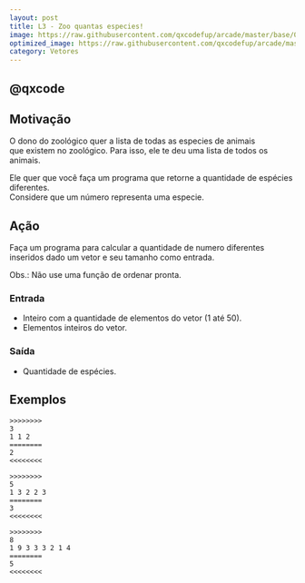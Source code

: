 ```yaml
---
layout: post
title: L3 - Zoo quantas especies!
image: https://raw.githubusercontent.com/qxcodefup/arcade/master/base/069/__capa.jpg
optimized_image: https://raw.githubusercontent.com/qxcodefup/arcade/master/base/.thumb/069/Readme.jpg
category: Vetores
---
```

<!-- DON'T EDIT THIS FILE, GENERATED BY SCRIPT -->
<!-- DON'T EDIT THIS FILE, GENERATED BY SCRIPT -->
<!-- DON'T EDIT THIS FILE, GENERATED BY SCRIPT -->
<!-- DON'T EDIT THIS FILE, GENERATED BY SCRIPT -->
<!-- DON'T EDIT THIS FILE, GENERATED BY SCRIPT -->
## @qxcode



## Motivação

O dono do zoológico quer a lista de todas as especies de animais  
que existem no zoológico. Para isso, ele te deu uma lista de todos os animais.

Ele quer que você faça um programa que retorne a quantidade de espécies diferentes.  
Considere que um número representa uma especie.

## Ação

Faça um programa para calcular a quantidade de numero diferentes inseridos dado um vetor e seu tamanho como entrada.

Obs.: Não use uma função de ordenar pronta.  

### Entrada

*   Inteiro com a quantidade de elementos do vetor (1 até 50).
*   Elementos inteiros do vetor.  

### Saída

*   Quantidade de espécies.

## Exemplos

```
>>>>>>>>
3
1 1 2
========
2
<<<<<<<<

>>>>>>>>
5
1 3 2 2 3
========
3
<<<<<<<<

>>>>>>>>
8
1 9 3 3 3 2 1 4
========
5
<<<<<<<<
```

